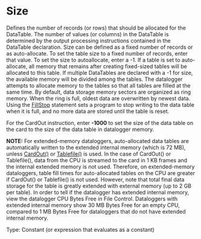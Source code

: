 # Size

Defines the number of records (or rows) that should be allocated for the DataTable. The number of values (or columns) in the DataTable is determined by the output processing instructions contained in the DataTable declaration. Size can be defined as a fixed number of records or as auto-allocate. To set the table size to a fixed number of records, enter that value. To set the size to autoallocate, enter a -1. If a table is set to auto-allocate, all memory that remains after creating fixed-sized tables will be allocated to this table. If multiple DataTables are declared with a -1 for size, the available memory will be divided among the tables. The datalogger attempts to allocate memory to the tables so that all tables are filled at the same time. By default, data storage memory sectors are organized as ring memory. When the ring is full, oldest data are overwritten by newest data. Using the [FillStop](../Instructions/fillstop.md) statement sets a program to stop writing to the data table when it is full, and no more data are stored until the table is reset.

For the CardOut instruction, enter **-1000** to set the size of the data table on the card to the size of the data table in datalogger memory.

**NOTE:** For extended-memory dataloggers, auto-allocated data tables are automatically written to the extended internal memory (which is 72 MB), unless [CardOut()](../Instructions/cardout.md) or [Tablefile()](../Instructions/tablefile.md) is used. In the case of CardOut() or Tablefile(), data from the CPU is streamed to the card in 1 KB frames and the internal extended memory is not used. Therefore, on extended-memory dataloggers, table fill times for auto-allocated tables on the CPU are greater if CardOut() or Tablefile() is not used. However, note that total final data storage for the table is greatly extended with external memory (up to 2 GB per table). In order to tell if the datalogger has extended internal memory, view the datalogger CPU Bytes Free in File Control. Dataloggers with extended internal memory show 30 MB Bytes Free for an empty CPU, compared to 1 MB Bytes Free for dataloggers that do not have extended internal memory.

Type: Constant (or expression that evaluates as a constant)
